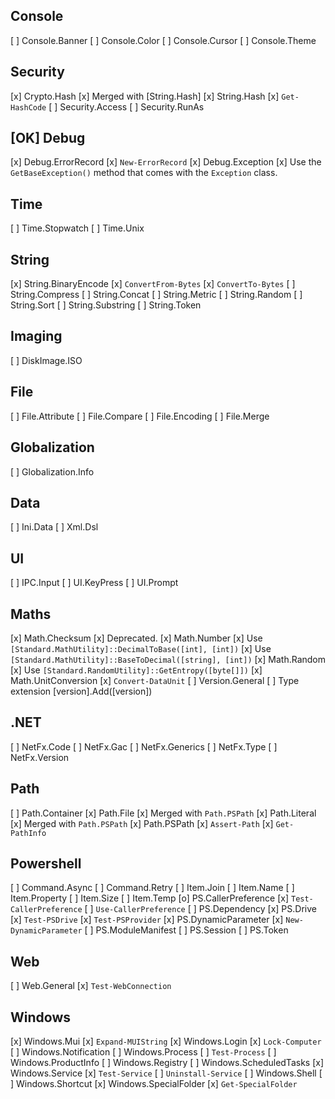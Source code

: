 Console
-------
[ ] Console.Banner
[ ] Console.Color
[ ] Console.Cursor
[ ] Console.Theme

Security
--------
[x] Crypto.Hash
 [x] Merged with [String.Hash]
[x] String.Hash
 [x] `Get-HashCode`
[ ] Security.Access
[ ] Security.RunAs

[OK] Debug
----------
[x] Debug.ErrorRecord
 [x] `New-ErrorRecord`
[x] Debug.Exception
 [x] Use the `GetBaseException()` method that comes with the `Exception` class.

Time
----
[ ] Time.Stopwatch
[ ] Time.Unix

String
------
[x] String.BinaryEncode
 [x] `ConvertFrom-Bytes`
 [x] `ConvertTo-Bytes`
[ ] String.Compress
[ ] String.Concat
[ ] String.Metric
[ ] String.Random
[ ] String.Sort
[ ] String.Substring
[ ] String.Token

Imaging
-------
[ ] DiskImage.ISO

File
----
[ ] File.Attribute
[ ] File.Compare
[ ] File.Encoding
[ ] File.Merge

Globalization
-------------
[ ] Globalization.Info

Data
----
[ ] Ini.Data
[ ] Xml.Dsl

UI
--
[ ] IPC.Input
[ ] UI.KeyPress
[ ] UI.Prompt

Maths
-----
[x] Math.Checksum
 [x] Deprecated.
[x] Math.Number
 [x] Use `[Standard.MathUtility]::DecimalToBase([int], [int])`
 [x] Use `[Standard.MathUtility]::BaseToDecimal([string], [int])`
[x] Math.Random
 [x] Use `[Standard.RandomUtility]::GetEntropy([byte[]])`
[x] Math.UnitConversion
 [x] `Convert-DataUnit`
[ ] Version.General
 [ ] Type extension [version].Add([version])

.NET
----
[ ] NetFx.Code
[ ] NetFx.Gac
[ ] NetFx.Generics
[ ] NetFx.Type
[ ] NetFx.Version

Path
----
[ ] Path.Container
[x] Path.File
 [x] Merged with `Path.PSPath`
[x] Path.Literal
 [x] Merged with `Path.PSPath`
[x] Path.PSPath
 [x] `Assert-Path`
 [x] `Get-PathInfo`

Powershell
----------
[ ] Command.Async
[ ] Command.Retry
[ ] Item.Join
[ ] Item.Name
[ ] Item.Property
[ ] Item.Size
[ ] Item.Temp
[o] PS.CallerPreference
 [x] `Test-CallerPreference`
 [ ] `Use-CallerPreference`
[ ] PS.Dependency
[x] PS.Drive
 [x] `Test-PSDrive`
 [x] `Test-PSProvider`
[x] PS.DynamicParameter
 [x] `New-DynamicParameter`
[ ] PS.ModuleManifest
[ ] PS.Session
[ ] PS.Token

Web
---
[ ] Web.General
 [x] `Test-WebConnection`

Windows
-------
[x] Windows.Mui
 [x] `Expand-MUIString`
[x] Windows.Login
 [x] `Lock-Computer`
[ ] Windows.Notification
[ ] Windows.Process
 [ ] `Test-Process`
[ ] Windows.ProductInfo
[ ] Windows.Registry
[ ] Windows.ScheduledTasks
[x] Windows.Service
 [x] `Test-Service`
 [ ] `Uninstall-Service`
[ ] Windows.Shell
[ ] Windows.Shortcut
[x] Windows.SpecialFolder
 [x] `Get-SpecialFolder`